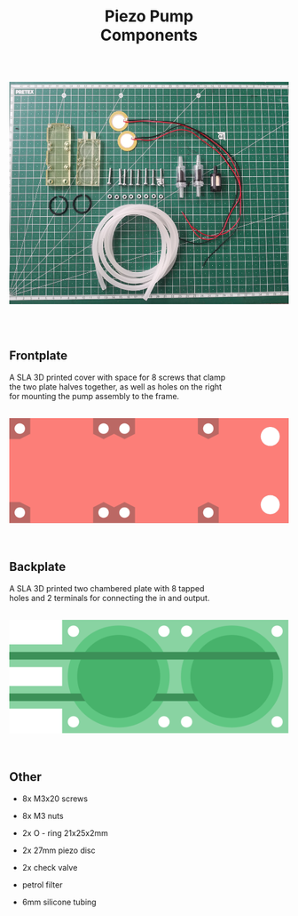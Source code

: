 

<div align = center>

# Piezo Pump <br> Components

<br>
<br>

<img
    height = 400
    src = '../../Resources/Piezo Pump/Parts.jpg'
/>

</div>

<br>
<br>

## Frontplate

A SLA 3D printed cover with space for 8 screws that clamp  
the two plate halves together, as well as holes on the right  
for mounting the pump assembly to the frame.

<br>

<img src = '../../Resources/Part Diagrams/Piezo Pump/Frontplate.svg' />

<br>
<br>
<br>

## Backplate

A SLA 3D printed two chambered plate with 8 tapped  
holes and 2 terminals for connecting the in and output.

<br>

<img src = '../../Resources/Part Diagrams/Piezo Pump/Backplate.svg' />

<br>
<br>
<br>


## Other

- 8x M3x20 screws

- 8x M3 nuts

- 2x O - ring 21x25x2mm

- 2x 27mm piezo disc

- 2x check valve

- petrol filter

- 6mm silicone tubing

<br>